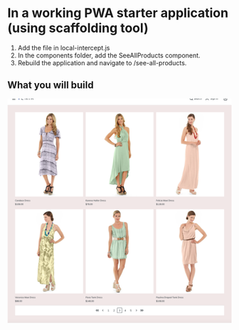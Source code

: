 # In a working PWA starter application (using scaffolding tool)

1. Add the file in local-intercept.js <br/>
2. In the components folder, add the SeeAllProducts component. <br/>
3. Rebuild the application and navigate to /see-all-products.<br/>

## What you will build
![Screenshot](sample.png)
